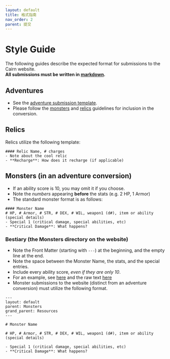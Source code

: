 ```yaml
---
layout: default
title: 格式指南
nav_order: 2
parent: 提交
---
```


# Style Guide

The following guides describe the expected format for submissions to the Cairn website.   
**All submissions must be written in [markdown](/submissions/submission-guide/#markdown).**

## Adventures
- See the [adventure submission template](/submissions/adventure-conversions/#submission-template). 
- Please follow the [monsters](#monsters) and [relics](#relics) guidelines for inclusion in the conversion. 

## Relics
Relics utilize the following template:
```
#### Relic Name, # charges
- Note about the cool relic 
- **Recharge**: How does it recharge (if applicable)
```

## Monsters (in an adventure conversion)
- If an ability score is 10, you may omit it if you choose.
- Note the _numbers_ appearing **before** the stats (e.g. 2 HP, 1 Armor)
- The standard monster format is as follows:

```
#### Monster Name
# HP, # Armor, # STR, # DEX, # WIL, weapon1 (d#), item or ability (special details)
- Special 1 (critical damage, special abilities, etc)
- **Critical Damage**: What happens?
```

### Bestiary (the Monsters directory on the website)
- Note the Front Matter (starting with `---`) at the beginning, and the empty line at the end. 
- Note the space between the Monster Name, the stats, and the special entries.
- Include every ability score, _even if they are only 10_. 
- For an example, see [here](/resources/monsters/acolyte) and the raw text [here](https://github.com/yochaigal/cairn/blob/main/resources/monsters/acolyte.md)
- Monster submissions to the website (distinct from an adventure conversion) must utilize the following format.


```
---
layout: default
parent: Monsters
grand_parent: Resources
---

# Monster Name

# HP, # Armor, # STR, # DEX, # WIL, weapon1 (d#), item or ability (special details)

- Special 1 (critical damage, special abilities, etc)
- **Critical Damage**: What happens?

```
